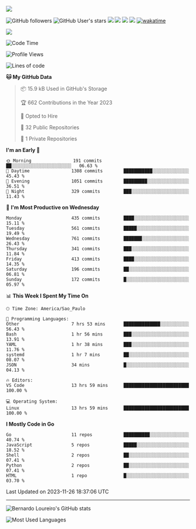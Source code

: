 [![](https://ga-beacon.appspot.com/G-EJYL08EQR8/welcome-page?pixel)](https://github.com/igrigorik/ga-beacon)
 
![GitHub followers](https://img.shields.io/github/followers/bernardolm?style=for-the-badge&label=GitHub%20followers) ![GitHub User's stars](https://img.shields.io/github/stars/bernardolm?style=for-the-badge&label=GitHub%20User's%20stars) [![](https://img.shields.io/static/v1?logo=linkedin&label=LinkedIn&message=bernardolm&color=0A66C2&style=for-the-badge)](https://www.linkedin.com/in/bernardolm) [![](https://img.shields.io/static/v1?logo=lastdotfm&label=last.fm&message=bernardolm&color=D51007&style=for-the-badge)](https://www.last.fm/user/bernardolm) [![](https://img.shields.io/static/v1?logo=spotify&label=spotify&message=bernardolou&color=1ED760&style=for-the-badge)](https://open.spotify.com/user/bernardolou) [![](https://img.shields.io/static/v1?logo=awesomelists&label=My%20awesome%20stars&message=⭐⭐⭐&color=FC60A8&style=for-the-badge)](https://github.com/bernardolm/awesome-stars) [![wakatime](https://wakatime.com/badge/user/186868b7-2443-4b6b-ae40-3d29d342e88e.svg)](https://wakatime.com/@186868b7-2443-4b6b-ae40-3d29d342e88e)

<p style="border: 100px">
<a href="https://skillicons.dev">
<img src="https://skillicons.dev/icons?theme=dark&i=angular,arduino,bash,cs,cmake,docker,dotnet,flask,git,github,go,grafana,gtk,html,jenkins,jquery,linux,lua,md,mongodb,mysql,nodejs,php,postgres,py,rabbitmq,rails,raspberrypi,redis,regex,ruby,sqlite,stackoverflow,sketchup,vscode" />
</a>
<p/>

<!--START_SECTION:waka-->
![Code Time](http://img.shields.io/badge/Code%20Time-2%2C663%20hrs%2014%20mins-blue)

![Profile Views](http://img.shields.io/badge/Profile%20Views-1-blue)

![Lines of code](https://img.shields.io/badge/From%20Hello%20World%20I%27ve%20Written-3.3%20million%20lines%20of%20code-blue)

**🐱 My GitHub Data** 

> 📦 15.9 kB Used in GitHub's Storage 
 > 
> 🏆 662 Contributions in the Year 2023
 > 
> 💼 Opted to Hire
 > 
> 📜 32 Public Repositories 
 > 
> 🔑 1 Private Repositories 
 > 
**I'm an Early 🐤** 

```text
🌞 Morning                191 commits         ██░░░░░░░░░░░░░░░░░░░░░░░   06.63 % 
🌆 Daytime                1308 commits        ███████████░░░░░░░░░░░░░░   45.43 % 
🌃 Evening                1051 commits        █████████░░░░░░░░░░░░░░░░   36.51 % 
🌙 Night                  329 commits         ███░░░░░░░░░░░░░░░░░░░░░░   11.43 % 
```
📅 **I'm Most Productive on Wednesday** 

```text
Monday                   435 commits         ████░░░░░░░░░░░░░░░░░░░░░   15.11 % 
Tuesday                  561 commits         █████░░░░░░░░░░░░░░░░░░░░   19.49 % 
Wednesday                761 commits         ███████░░░░░░░░░░░░░░░░░░   26.43 % 
Thursday                 341 commits         ███░░░░░░░░░░░░░░░░░░░░░░   11.84 % 
Friday                   413 commits         ████░░░░░░░░░░░░░░░░░░░░░   14.35 % 
Saturday                 196 commits         ██░░░░░░░░░░░░░░░░░░░░░░░   06.81 % 
Sunday                   172 commits         █░░░░░░░░░░░░░░░░░░░░░░░░   05.97 % 
```


📊 **This Week I Spent My Time On** 

```text
🕑︎ Time Zone: America/Sao_Paulo

💬 Programming Languages: 
Other                    7 hrs 53 mins       ██████████████░░░░░░░░░░░   56.43 % 
Bash                     1 hr 56 mins        ███░░░░░░░░░░░░░░░░░░░░░░   13.91 % 
YAML                     1 hr 38 mins        ███░░░░░░░░░░░░░░░░░░░░░░   11.76 % 
systemd                  1 hr 7 mins         ██░░░░░░░░░░░░░░░░░░░░░░░   08.07 % 
JSON                     34 mins             █░░░░░░░░░░░░░░░░░░░░░░░░   04.13 % 

🔥 Editors: 
VS Code                  13 hrs 59 mins      █████████████████████████   100.00 % 

💻 Operating System: 
Linux                    13 hrs 59 mins      █████████████████████████   100.00 % 
```

**I Mostly Code in Go** 

```text
Go                       11 repos            ██████████░░░░░░░░░░░░░░░   40.74 % 
JavaScript               5 repos             █████░░░░░░░░░░░░░░░░░░░░   18.52 % 
Shell                    2 repos             ██░░░░░░░░░░░░░░░░░░░░░░░   07.41 % 
Python                   2 repos             ██░░░░░░░░░░░░░░░░░░░░░░░   07.41 % 
HTML                     1 repo              █░░░░░░░░░░░░░░░░░░░░░░░░   03.70 % 
```




 Last Updated on 2023-11-26 18:37:06 UTC
<!--END_SECTION:waka-->

---
 
![Bernardo Loureiro's GitHub stats](https://github-readme-stats-three-ruddy-94.vercel.app/api?hide_border=true&username=bernardolm&show_icons=true&theme=transparent&include_all_commits=true&count_private=true#gh-dark-mode-only)

![Most Used Languages](https://github-readme-stats.vercel.app/api/top-langs/?hide_border=true&username=bernardolm&langs_count=10&theme=transparent#gh-dark-mode-only)
